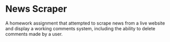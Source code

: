 # News Scraper

A homework assignment that attempted to scrape news from a live website and display a working comments system, including the ability to delete comments made by a user.
